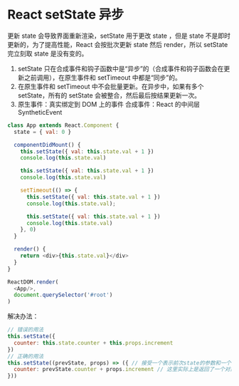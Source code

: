 # React setState 异步

更新 state 会导致界面重新渲染，setState 用于更改 state ，但是 state 不是即时更新的，为了提高性能，React 会按批次更新 state 然后 render，所以 setState 完立刻取 state 是没有变的。
1. setState 只在合成事件和钩子函数中是“异步”的（合成事件和钩子函数会在更新之前调用），在原生事件和 setTimeout 中都是“同步”的。
2. 在原生事件和 setTimeout 中不会批量更新。在异步中，如果有多个setState，所有的 setState 会被整合，然后最后按结果更新一次。
3. 原生事件：真实绑定到 DOM 上的事件
   合成事件：React 的中间层 SyntheticEvent

```js
class App extends React.Component {
  state = { val: 0 }

  componentDidMount() {
    this.setState({ val: this.state.val + 1 })
    console.log(this.state.val)

    this.setState({ val: this.state.val + 1 })
    console.log(this.state.val)

    setTimeout(() => {
      this.setState({ val: this.state.val + 1 })
      console.log(this.state.val);

      this.setState({ val: this.state.val + 1 })
      console.log(this.state.val)
    }, 0)
  }

  render() {
    return <div>{this.state.val}</div>
  }
}

ReactDOM.render(
  <App/>,
  document.querySelector('#root')
) 
```

解决办法：
```js
// 错误的用法
this.setState({
  counter: this.state.counter + this.props.increment
})
// 正确的用法
this.setState((prevState, props) => ({ // 接受一个表示前次state的参数和一个当前props的参数
  counter: prevState.counter + props.increment // 这里实际上是返回了一个对象，是ES6箭头函数的简写
}))
```